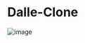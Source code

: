 # Dalle-Clone
 
![image](https://user-images.githubusercontent.com/57111980/226618629-bdb6bf33-09fe-4bf3-9189-3b46d12f37b5.png)
